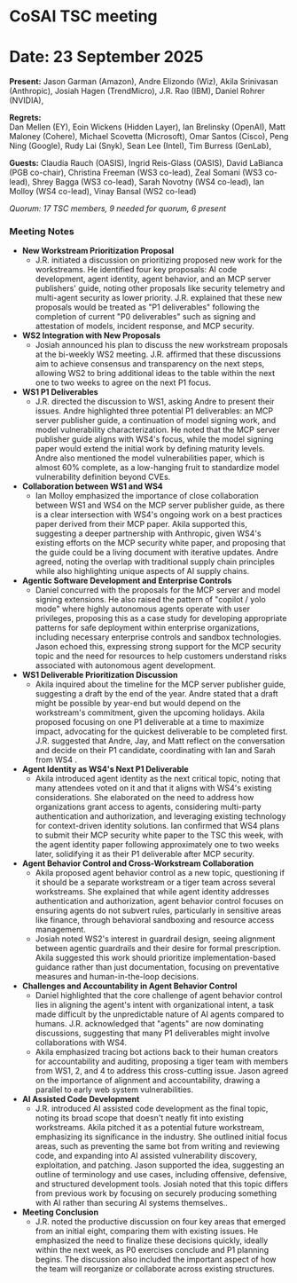 # CoSAI TSC meeting

# Date: 23 September 2025

**Present:**  Jason Garman (Amazon), Andre Elizondo (Wiz), Akila Srinivasan (Anthropic), Josiah Hagen (TrendMicro),  J.R. Rao (IBM),  Daniel Rohrer (NVIDIA),

**Regrets:**  
Dan Mellen (EY),  Eoin Wickens (Hidden Layer), Ian Brelinsky (OpenAI), Matt Maloney (Cohere),  Michael Scovetta (Microsoft), Omar Santos (Cisco), Peng Ning (Google), Rudy Lai (Snyk), Sean Lee (Intel), Tim Burress (GenLab), 

**Guests:** Claudia Rauch (OASIS), Ingrid Reis-Glass (OASIS), David LaBianca (PGB co-chair), Christina Freeman (WS3 co-lead), Zeal Somani (WS3 co-lead), Shrey Bagga (WS3 co-lead), Sarah Novotny (WS4 co-lead), Ian Molloy (WS4 co-lead), Vinay Bansal (WS2 co-lead)

*Quorum: 17 TSC members, 9 needed for quorum, 6 present*

### Meeting Notes

* **New Workstream Prioritization Proposal**  
  *  J.R. initiated a discussion on prioritizing proposed new work for the workstreams. He identified four key proposals: AI code development, agent identity, agent behavior, and an MCP server publishers' guide, noting other proposals like security telemetry and multi-agent security as lower priority. J.R. explained that these new proposals would be treated as "P1 deliverables" following the completion of current "P0 deliverables" such as signing and attestation of models, incident response, and MCP security.  
* **WS2 Integration with New Proposals**  
  * Josiah announced his plan to discuss the new workstream proposals at the bi-weekly WS2 meeting. J.R. affirmed that these discussions aim to achieve consensus and transparency on the next steps, allowing WS2 to bring additional ideas to the table within the next one to two weeks to agree on the next P1 focus.  
* **WS1 P1 Deliverables**   
  * J.R. directed the discussion to WS1, asking Andre to present their issues. Andre highlighted three potential P1 deliverables: an MCP server publisher guide, a continuation of model signing work, and model vulnerability characterization. He noted that the MCP server publisher guide aligns with WS4's focus, while the model signing paper would extend the initial work by defining maturity levels. Andre also mentioned the model vulnerabilities paper, which is almost 60% complete, as a low-hanging fruit to standardize model vulnerability definition beyond CVEs.  
* **Collaboration between WS1 and WS4**  
  * Ian Molloy emphasized the importance of close collaboration between WS1 and WS4 on the MCP server publisher guide, as there is a clear intersection with WS4's ongoing work on a best practices paper derived from their MCP paper. Akila supported this, suggesting a deeper partnership with Anthropic, given WS4's existing efforts on the MCP security white paper, and proposing that the guide could be a living document with iterative updates. Andre agreed, noting the overlap with traditional supply chain principles while also highlighting unique aspects of AI supply chains.  
* **Agentic Software Development and Enterprise Controls**   
  * Daniel concurred with the proposals for the MCP server and model signing extensions. He also raised the pattern of "copilot / yolo mode" where highly autonomous agents operate with user privileges, proposing this as a case study for developing appropriate patterns for safe deployment within enterprise organizations, including necessary enterprise controls and sandbox technologies. Jason echoed this, expressing strong support for the MCP security topic and the need for resources to help customers understand risks associated with autonomous agent development.  
* **WS1 Deliverable Prioritization Discussion**  
  * Akila inquired about the timeline for the MCP server publisher guide, suggesting a draft by the end of the year. Andre stated that a draft might be possible by year-end but would depend on the workstream's commitment, given the upcoming holidays. Akila proposed focusing on one P1 deliverable at a time to maximize impact, advocating for the quickest deliverable to be completed first. J.R. suggested that Andre, Jay, and Matt reflect on the conversation and decide on their P1 candidate, coordinating with Ian and Sarah from WS4 .  
* **Agent Identity as WS4's Next P1 Deliverable**  
  * Akila introduced agent identity as the next critical topic, noting that many attendees voted on it and that it aligns with WS4's existing considerations. She elaborated on the need to address how organizations grant access to agents, considering multi-party authentication and authorization, and leveraging existing technology for context-driven identity solutions. Ian confirmed that WS4 plans to submit their MCP security white paper to the TSC this week, with the agent identity paper following approximately one to two weeks later, solidifying it as their P1 deliverable after MCP security.  
* **Agent Behavior Control and Cross-Workstream Collaboration**  
  * Akila proposed agent behavior control as a new topic, questioning if it should be a separate workstream or a tiger team across several workstreams. She explained that while agent identity addresses authentication and authorization, agent behavior control focuses on ensuring agents do not subvert rules, particularly in sensitive areas like finance, through behavioral sandboxing and resource access management.   
  * Josiah noted WS2's interest in guardrail design, seeing alignment between agentic guardrails and their desire for formal prescription. Akila suggested this work should prioritize implementation-based guidance rather than just documentation, focusing on preventative measures and human-in-the-loop decisions.  
* **Challenges and Accountability in Agent Behavior Control**  
  * Daniel highlighted that the core challenge of agent behavior control lies in aligning the agent's intent with organizational intent, a task made difficult by the unpredictable nature of AI agents compared to humans. J.R. acknowledged that "agents" are now dominating discussions, suggesting that many P1 deliverables might involve collaborations with WS4.   
  * Akila emphasized tracing bot actions back to their human creators for accountability and auditing, proposing a tiger team with members from WS1, 2, and 4 to address this cross-cutting issue. Jason agreed on the importance of alignment and accountability, drawing a parallel to early web system vulnerabilities.  
* **AI Assisted Code Development**  
  * J.R. introduced AI assisted code development as the final topic, noting its broad scope that doesn't neatly fit into existing workstreams. Akila pitched it as a potential future workstream, emphasizing its significance in the industry. She outlined initial focus areas, such as preventing the same bot from writing and reviewing code, and expanding into AI assisted vulnerability discovery, exploitation, and patching. Jason supported the idea, suggesting an outline of terminology and use cases, including offensive, defensive, and structured development tools. Josiah noted that this topic differs from previous work by focusing on securely producing something with AI rather than securing AI systems themselves..  
* **Meeting Conclusion**  
  *  J.R. noted the productive discussion on four key areas that emerged from an initial eight, comparing them with existing issues. He emphasized the need to finalize these decisions quickly, ideally within the next week, as P0 exercises conclude and P1 planning begins. The discussion also included the important aspect of how the team will reorganize or collaborate across existing structures.

### 

